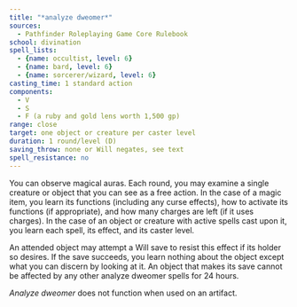 ```yaml
---
title: "*analyze dweomer*"
sources:
  - Pathfinder Roleplaying Game Core Rulebook
school: divination
spell_lists:
  - {name: occultist, level: 6}
  - {name: bard, level: 6}
  - {name: sorcerer/wizard, level: 6}
casting_time: 1 standard action
components:
  - V
  - S
  - F (a ruby and gold lens worth 1,500 gp)
range: close
target: one object or creature per caster level
duration: 1 round/level (D)
saving_throw: none or Will negates, see text
spell_resistance: no
---
```


You can observe magical auras. Each round, you may examine a single creature or object that you can see as a free action. In the case of a magic item, you learn its functions (including any curse effects), how to activate its functions (if appropriate), and how many charges are left (if it uses charges). In the case of an object or creature with active spells cast upon it, you learn each spell, its effect, and its caster level.

An attended object may attempt a Will save to resist this effect if its holder so desires. If the save succeeds, you learn nothing about the object except what you can discern by looking at it. An object that makes its save cannot be affected by any other analyze dweomer spells for 24 hours.

*Analyze dweomer* does not function when used on an artifact.
